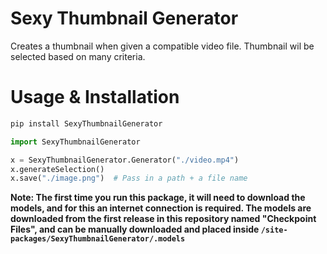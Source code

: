 # Sexy Thumbnail Generator

Creates a thumbnail when given a compatible video file. Thumbnail wil be selected based on many criteria.

# Usage & Installation

```bash
pip install SexyThumbnailGenerator
```

```python
import SexyThumbnailGenerator

x = SexyThumbnailGenerator.Generator("./video.mp4")
x.generateSelection()
x.save("./image.png")  # Pass in a path + a file name
```

__Note: The first time you run this package, it will need to download the models, and for this an internet connection is required. The models are downloaded from the first release in this repository named "Checkpoint Files", and can be manually downloaded and placed inside `/site-packages/SexyThumbnailGenerator/.models`__
